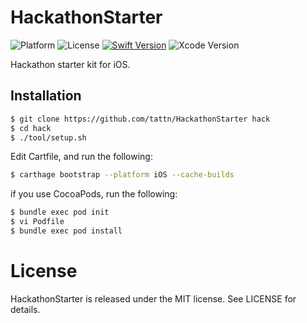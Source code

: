 HackathonStarter
===

![Platform](https://img.shields.io/badge/platform-iOS-yellow.svg)
![License](https://img.shields.io/badge/License-MIT-blue.svg)
[![Swift Version](https://img.shields.io/badge/Swift-3-F16D39.svg)](https://developer.apple.com/swift)
![Xcode Version](https://img.shields.io/badge/Xcode-8.3+-red.svg)

Hackathon starter kit for iOS.

## Installation

```bash
$ git clone https://github.com/tattn/HackathonStarter hack
$ cd hack
$ ./tool/setup.sh
```

Edit Cartfile, and run the following:

```bash
$ carthage bootstrap --platform iOS --cache-builds
```

if you use CocoaPods, run the following:
```bash
$ bundle exec pod init
$ vi Podfile
$ bundle exec pod install
```


# License

HackathonStarter is released under the MIT license. See LICENSE for details.
